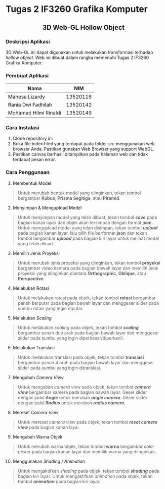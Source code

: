 # Tugas 2 IF3260 Grafika Komputer

<div align="center">
    <h2 align="center">3D Web-GL Hollow Object</h2>
</div>

### **Deskripsi Aplikasi**
3D Web-GL ini dapat digunakan untuk melakukan transformasi terhadap *hollow object*. Web ini dibuat dalam rangka memenuhi Tugas 2 IF3260 Grafika Komputer.

### **Pembuat Aplikasi**
| Nama | NIM | 
| --- | --- | 
| Mahesa Lizardy | 13520116 |
| Rania Dwi Fadhilah | 13520142 |
| Mohamad Hilmi Rinaldi| 13520149 |

### **Cara Instalasi**

1. Clone repository ini
2. Buka file index.html yang terdapat pada folder src menggunakan web browser Anda. Pastikan gunakan Web Browser yang support WebGL.
3. Pastikan canvas berhasil ditampilkan pada halaman web dan tidak terdapat pesan error.

### **Cara Penggunaan**
1. Membentuk Model

> Untuk merubah bentuk model yang diinginkan, tekan tombol bergambar <b>Kubus</b>, <b>Prisma Segitiga</b>, atau <b>Piramid</b>.

2. Menyimpan & Mengupload Model

> Untuk menyimpan model yang telah dibuat, tekan tombol <b><i>save</i></b> pada bagian kanan layar dan objek akan tersimpan dengan format <b>json</b>.
> Untuk mengupload model yang telah disimpan, tekan tombol <b><i>upload</i></b> pada bagian kanan layar, lalu pilih file berformat <b>json</b> dan tekan tombol bergambar <b><i>upload</i></b> pada bagian kiri layar untuk melihat model yang telah diload.

3. Memilih Jenis Proyeksi

> Untuk merubah jenis proyeksi yang diinginkan, tekan tombol <b>proyeksi</b> bergambar video kamera pada bagian bawah layar dan memilih jenis proyeksi yang diinginkan diantara <b>Orthographic</b>, <b>Oblique</b>, atau <b>Perspective</b>.

4. Melakukan Rotasi

> Untuk melakukan rotasi pada objek, tekan tombol <b>rotasi</b> bergambar panah berputar pada bagian bawah layar dan menggeser slider pada sumbu rotasi yang ingin diputar.


5. Melakukan *Scaling*

> Untuk melakukan <i>scaling</i> pada objek, tekan tombol <b><i>scaling</i></b> bergambar panah dua arah pada bagian bawah layar dan menggeser slider pada sumbu yang ingin diperbesar/diperkecil.

6. Melakukan Translasi

> Untuk melakukan translasi pada objek, tekan tombol <b>translasi</b> bergambar panah 4 arah pada bagian bawah layar dan menggeser slider pada sumbu yang ingin ditranslasi.

7. Mengubah *Camera View*

> Untuk mengubah <i>camera view</i> pada objek, tekan tombol <b><i>camera view</i></b> bergambar kamera pada bagian bawah layar.
> Geser slider dengan judul <b><i>Angle</i></b> untuk merubah <b><i>angle camera</i></b>.
> Geser slider dengan judul <b><i>Radius</i></b> untuk merubah <b><i>radius camera</i></b>.

8. Mereset *Camera View*

> Untuk mereset <i>camera view</i> pada objek, tekan tombol <b><i>reset camera view</i></b> pada bagian kanan layar.


9.  Mengubah Warna Objek

> Untuk merubah warna objek, tekan tombol <b>warna</b> bergambar <i>color picker</i> pada bagian kanan layar dan memilih warna yang diinginkan.

10. Menggunakan *Shading / Animation*

> Untuk mengaktifkan <i>shading</i> pada objek, tekan tombol <b><i>shading</i></b> pada bagian kiri layar.
> Untuk mengaktifkan <i>animation</i> pada objek, tekan tombol <b><i>animation</i></b> pada bagian kiri layar.
